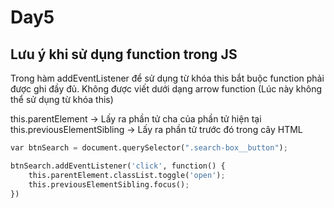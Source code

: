 # Day5

## Lưu ý khi sử dụng function trong JS

Trong hàm addEventListener để sử dụng từ khóa this bắt buộc function phải được ghi đầy đủ. Không được viết dưới dạng arrow function (Lúc này không thể sử dụng từ khóa this)

this.parentElement -> Lấy ra phần tử cha của phần tử hiện tại
this.previousElementSibling -> Lấy ra phần tử trước đó trong cây HTML

```python
var btnSearch = document.querySelector(".search-box__button");

btnSearch.addEventListener('click', function() {
    this.parentElement.classList.toggle('open');
    this.previousElementSibling.focus();
})
```